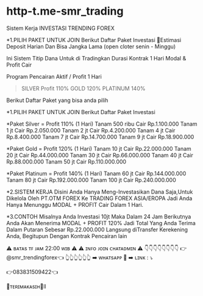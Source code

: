 # http-t.me-smr_trading

Sistem Kerja INVESTASI TRENDING FOREX

*1.PILIH PAKET UNTUK JOIN
Berikut Daftar Paket Investasi
💸Estimasi Deposit Harian Dan Bisa Jangka Lama (open cloter senin - Minggu)

Ini Sistem Titip Dana Untuk di Tradingkan Durasi Kontrak 1 Hari Modal & Profit Cair

Program Pencairan Aktif / Profit 1 Hari 
> SILVER Profit 110%
> GOLD 120%
> PLATINUM 140%

Berikut Daftar Paket yang bisa anda pilih

*1.PILIH PAKET UNTUK JOIN
Berikut Daftar Paket Investasi

*Paket Silver = Profit 110% (1 Hari)
Tanam 500 ribu Cair Rp.1.100.000
Tanam 1 jt Cair Rp.2.050.000
Tanam 2 jt Cair Rp.4.200.000
Tanam 4 jt Cair Rp.8.400.000
Tanam 7 jt Cair Rp.14.700.000
Tanam 9 jt Cair Rp.18.900.000

*Paket Gold = Profit 120% (1 Hari)
Tanam 10 jt Cair Rp.22.000.000
Tanam 20 jt Cair Rp.44.000.000
Tanam 30 jt Cair Rp.66.000.000
Tanam 40 jt Cair Rp.88.000.000
Tanam 50 jt Cair Rp.110.000.000

*Paket Platinum = Profit 140% (1 Hari)
Tanam 60 jt Cair Rp.144.000.000
Tanam 80 jt Cair Rp.192.000.000
Tanam 100 jt Cair Rp.240.000.000

*2.SISTEM KERJA
Disini Anda Hanya Meng-Investasikan Dana Saja,Untuk Dikelola Oleh PT.OTM FOREX Ke TRADING FOREX ASIA/EROPA Jadi Anda Hanya Menunggu MODAL + PROFIT Cair Dalam 1 Hari.

*3.CONTOH
Misalnya Anda Investasi 10jt Maka Dalam 24 Jam Berikutnya Anda Akan Menerima MODAL + PROFIT 120% Jadi Total Yang Anda Terima Dalam Putaran Sebesar Rp.22.000.000 Langsung diTransfer Kerekening Anda,
Begitupun Dengan Kontrak Pencairan lain

 ⚠️ ʙᴀᴛᴀs ᴛꜰ ᴊᴀᴍ 22:00 ᴡɪʙ ⚠️
 ⚠️ ɪɴꜰᴏ ᴊᴏɪɴ ᴄʜᴀᴛᴀᴅᴍɪɴ ⚠️
 👇👇👇👇👇👇👇👇
 👉@smr_trendingforex👈
 👆👆👆👆👆👆
 ➡️ ᴡʜᴀᴛsᴀᴘᴘ 📲 ➡️ ʟɪɴᴋ : ⤵ 
 
 👉083831509422👈

 🙏ᴛᴇʀɪᴍᴀᴋᴀsɪʜ🙏ll
